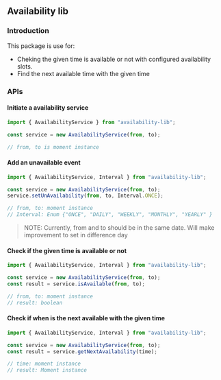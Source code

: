## Availability lib

### Introduction

This package is use for:

- Cheking the given time is available or not with configured availability slots.
- Find the next available time with the given time

### APIs

#### Initiate a availability service

```ts
import { AvailabilityService } from "availability-lib";

const service = new AvailabilityService(from, to);

// from, to is moment instance
```

#### Add an unavailable event

```ts
import { AvailabilityService, Interval } from "availability-lib";

const service = new AvailabilityService(from, to);
service.setUnAvailability(from, to, Interval.ONCE);

// from, to: moment instance
// Interval: Enum {"ONCE", "DAILY", "WEEKLY", "MONTHLY", "YEARLY" }
```

> NOTE: Currently, from and to should be in the same date. Will make improvement to set in difference day

#### Check if the given time is available or not

```ts
import { AvailabilityService, Interval } from "availability-lib";

const service = new AvailabilityService(from, to);
const result = service.isAvailable(from, to);

// from, to: moment instance
// result: boolean
```

#### Check if when is the next available with the given time

```ts
import { AvailabilityService, Interval } from "availability-lib";

const service = new AvailabilityService(from, to);
const result = service.getNextAvailability(time);

// time: moment instance
// result: Moment instance
```
